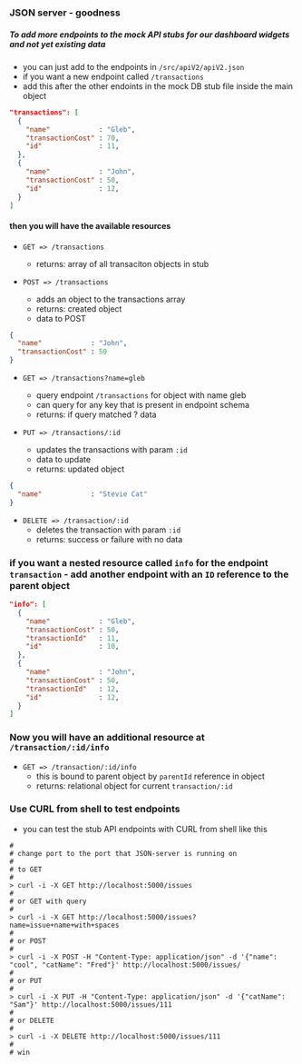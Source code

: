 ### JSON server - goodness

##### To add more endpoints to the mock API stubs for our dashboard widgets and not yet existing data

* you can just add to the endpoints in `/src/apiV2/apiV2.json`
* if you want a new endpoint called `/transactions`
* add this after the other endoints in  the mock DB stub file inside the main object

```json
"transactions": [
  {
    "name"            : "Gleb",
    "transactionCost" : 70,
    "id"              : 11,
  },
  {
    "name"            : "John",
    "transactionCost" : 50,
    "id"              : 12,
  }
]
```

#### then you will have the available resources

* `GET => /transactions`
  - returns: array of all transaciton objects in stub

* `POST => /transactions`
  - adds an object to the transactions array
  - returns: created object
  - data to POST

```json
{
  "name"            : "John",
  "transactionCost" : 50
}
```

* `GET => /transactions?name=gleb`
  - query endpoint `/transactions` for object with name gleb
  - can query for any key that is present in endpoint schema
  - returns: if query matched ? data

* `PUT => /transactions/:id`
  - updates the transactions with param `:id`
  - data to update
  - returns: updated object

```json
{
  "name"            : "Stevie Cat"
}
```

* `DELETE => /transaction/:id`
  - deletes the transaction with param `:id`
  - returns: success or failure with no data

### if you want a nested resource called `info` for the endpoint `transaction` - add another endpoint with an `ID` reference to the parent object

```json
"info": [
  {
    "name"            : "Gleb",
    "transactionCost" : 50,
    "transactionId"   : 11,
    "id"              : 10,
  },
  {
    "name"            : "John",
    "transactionCost" : 50,
    "transactionId"   : 12,
    "id"              : 12,
  }
]
```

### Now you will have an additional resource at `/transaction/:id/info`

* `GET => /transaction/:id/info`
  - this is bound to parent object by `parentId` reference in object
  - returns: relational object for current `transaction/:id`

### Use CURL from shell to test endpoints

* you can test the stub API endpoints with CURL from shell like this

```shell
#
# change port to the port that JSON-server is running on
#
# to GET
#
> curl -i -X GET http://localhost:5000/issues
#
# or GET with query
#
> curl -i -X GET http://localhost:5000/issues?name=issue+name+with+spaces
#
# or POST
#
> curl -i -X POST -H "Content-Type: application/json" -d '{"name": "cool", "catName": "Fred"}' http://localhost:5000/issues/
#
# or PUT
#
> curl -i -X PUT -H "Content-Type: application/json" -d '{"catName": "Sam"}' http://localhost:5000/issues/111
#
# or DELETE
#
> curl -i -X DELETE http://localhost:5000/issues/111
#
# win
```
